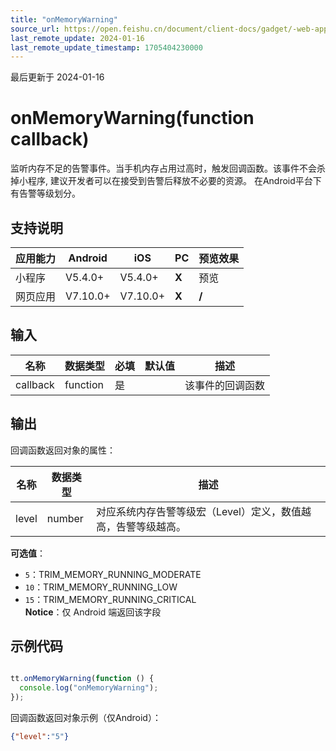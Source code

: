 ```yaml
---
title: "onMemoryWarning"
source_url: https://open.feishu.cn/document/client-docs/gadget/-web-app-api/device/performance/onmemorywarning
last_remote_update: 2024-01-16
last_remote_update_timestamp: 1705404230000
---
```

最后更新于 2024-01-16

# onMemoryWarning(function callback)

监听内存不足的告警事件。当手机内存占用过高时，触发回调函数。该事件不会杀掉小程序, 建议开发者可以在接受到告警后释放不必要的资源。 在Android平台下有告警等级划分。

## 支持说明

应用能力 | Android | iOS | PC | 预览效果
--- | --- | --- | --- | ---
小程序 | V5.4.0+ | V5.4.0+ | **X** | 预览
网页应用 | V7.10.0+ | V7.10.0+ | **X** | **/**

## 输入

名称 | 数据类型 | 必填 | 默认值 | 描述
--- | --- | --- | --- | ---
callback | function | 是 |  | 该事件的回调函数

## 输出
回调函数返回对象的属性：

名称 | 数据类型 | 描述
--- | --- | ---
level | number | 对应系统内存告警等级宏（Level）定义，数值越高，告警等级越高。  
**可选值**：  
- `5`：TRIM_MEMORY_RUNNING_MODERATE  
- `10`：TRIM_MEMORY_RUNNING_LOW  
- `15`：TRIM_MEMORY_RUNNING_CRITICAL  
**Notice**：仅 Android 端返回该字段

## 示例代码

<div style="display: flex">

</div> 

```js
tt.onMemoryWarning(function () {
  console.log("onMemoryWarning");
});
```

回调函数返回对象示例（仅Android）：

```json
{"level":"5"}
